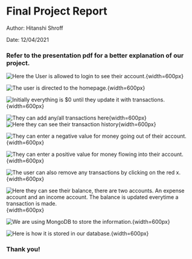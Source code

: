 # Final Project Report

Author: Hitanshi Shroff

Date: 12/04/2021

### Refer to the presentation pdf for a better explanation of our project. 

![Here the User is allowed to login to see their account.](images/Login.png){width=600px}

![The user is directed to the homepage.](images/Homepage.png){width=600px}

![Initially everything is $0 until they update it with transactions.](images/Homepage2.png){width=600px}
 

![They can add any/all transactions here](images/RecordTransaction.png){width=600px}
![Here they can see their transaction history](images/History.png){width=600px}
 
 ![They can enter a negative value for money going out of their account.](images/NT.png){width=600px}

 ![They can enter a positive value for money flowing into their account.](images/PT.png){width=600px}

 ![The user can also remove any transactions by clicking on the red x.](images/Remove.png){width=600px}

 ![Here they can see their balance, there are two accounts. An expense account and an income account. The balance is updated everytime a transaction is made.](images/Balance.png){width=600px}

 ![We are using MongoDB to store the information.](images/MongoDB.png){width=600px}

 ![Here is how it is stored in our database.](images/MongoDB2.png){width=600px}

### Thank you! 
